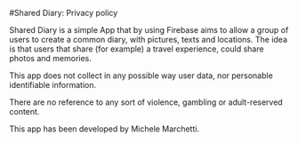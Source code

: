 #Shared Diary: Privacy policy

Shared Diary is a simple App that by using Firebase aims to allow a group of users to 
create a common diary, with pictures, texts and locations.
The idea is that users that share (for example) a travel experience, could share photos
and memories.

This app does not collect in any possible way user data, nor personable identifiable information.

There are no reference to any sort of violence, gambling or adult-reserved content.

This app has been developed by Michele Marchetti.